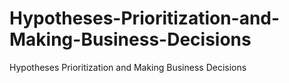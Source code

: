 # Hypotheses-Prioritization-and-Making-Business-Decisions
Hypotheses Prioritization and Making Business Decisions
